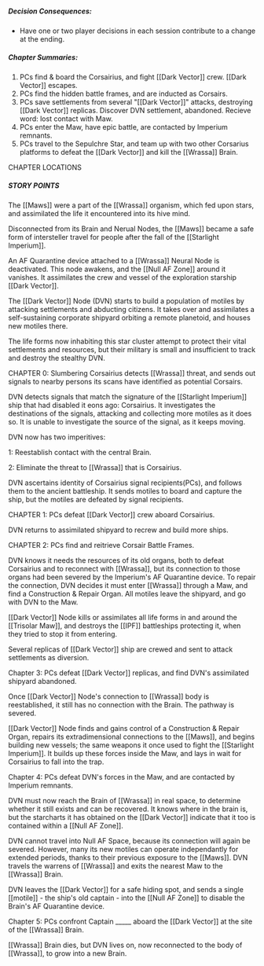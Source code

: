 ##### Decision Consequences:
- Have one or two player decisions in each session contribute to a change at the ending.

##### Chapter Summaries:

1.  PCs find & board the Corsairius, and fight [[Dark Vector]] crew. [[Dark Vector]] escapes.
2.  PCs find the hidden battle frames, and are inducted as Corsairs.
3.  PCs save settlements from several "[[Dark Vector]]" attacks, destroying [[Dark Vector]] replicas. Discover DVN settlement, abandoned. Recieve word: lost contact with Maw.
4.  PCs enter the Maw, have epic battle, are contacted by Imperium remnants.
5.  PCs travel to the Sepulchre Star, and team up with two other Corsarius platforms to defeat the [[Dark Vector]] and kill the [[Wrassa]] Brain.

CHAPTER LOCATIONS

##### STORY POINTS

The [[Maws]] were a part of the [[Wrassa]] organism, which fed upon stars, and assimilated the life it encountered into its hive mind.

Disconnected from its Brain and Nerual Nodes, the [[Maws]] became a safe form of intersteller travel for people after the fall of the [[Starlight Imperium]].

An AF Quarantine device attached to a [[Wrassa]] Neural Node is deactivated. This node awakens, and the [[Null AF Zone]] around it vanishes. It assimilates the crew and vessel of the exploration starship [[Dark Vector]].

The [[Dark Vector]] Node (DVN) starts to build a population of motiles by attacking settlements and abducting citizens. It takes over and assimilates a self-sustaining corporate shipyard orbiting a remote planetoid, and houses new motiles there.

The life forms now inhabiting this star cluster attempt to protect their vital settlements and resources, but their military is small and insufficient to track and destroy the stealthy DVN.

CHAPTER 0: Slumbering Corsairius detects [[Wrassa]] threat, and sends out signals to nearby persons its scans have identified as potential Corsairs.

DVN detects signals that match the signature of the [[Starlight Imperium]] ship that had disabled it eons ago: Corsairius. It investigates the destinations of the signals, attacking and collecting more motiles as it does so. It is unable to investigate the source of the signal, as it keeps moving.

DVN now has two imperitives:

1: Reestablish contact with the central Brain.

2: Eliminate the threat to [[Wrassa]] that is Corsairius.

DVN ascertains identity of Corsairius signal recipients(PCs), and follows them to the ancient battleship. It sends motiles to board and capture the ship, but the motiles are defeated by signal recipients.

CHAPTER 1: PCs defeat [[Dark Vector]] crew aboard Corsairius.

DVN returns to assimilated shipyard to recrew and build more ships.

CHAPTER 2: PCs find and reitrieve Corsair Battle Frames.

DVN knows it needs the resources of its old organs, both to defeat Corsairius and to reconnect with [[Wrassa]], but its connection to those organs had been severed by the Imperium's AF Quarantine device. To repair the connection, DVN decides it must enter [[Wrassa]] through a Maw, and find a Construction & Repair Organ. All motiles leave the shipyard, and go with DVN to the Maw.

[[Dark Vector]] Node kills or assimilates all life forms in and around the [[Trisolar Maw]], and destroys the [[IPF]] battleships protecting it, when they tried to stop it from entering.

Several replicas of [[Dark Vector]] ship are crewed and sent to attack settlements as diversion.

Chapter 3: PCs defeat [[Dark Vector]] replicas, and find DVN's assimilated shipyard abandoned.

Once [[Dark Vector]] Node's connection to [[Wrassa]] body is reestablished, it still has no connection with the Brain. The pathway is severed.

[[Dark Vector]] Node finds and gains control of a Construction & Repair Organ, repairs its extradimensional connections to the [[Maws]], and begins building new vessels; the same weapons it once used to fight the [[Starlight Imperium]]. It builds up these forces inside the Maw, and lays in wait for Corsairius to fall into the trap.

Chapter 4: PCs defeat DVN's forces in the Maw, and are contacted by Imperium remnants.

DVN must now reach the Brain of [[Wrassa]] in real space, to determine whether it still exists and can be recovered. It knows where in the brain is, but the starcharts it has obtained on the [[Dark Vector]] indicate that it too is contained within a [[Null AF Zone]].

DVN cannot travel into Null AF Space, because its connection will again be severed. However, many its new motiles can operate independantly for extended periods, thanks to their previous exposure to the [[Maws]]. DVN travels the warrens of [[Wrassa]] and exits the nearest Maw to the [[Wrassa]] Brain.

DVN leaves the [[Dark Vector]] for a safe hiding spot, and sends a single [[motile]] - the ship's old captain - into the [[Null AF Zone]] to disable the Brain's AF Quarantine device.

Chapter 5: PCs confront Captain _____ aboard the [[Dark Vector]] at the site of the [[Wrassa]] Brain.

[[Wrassa]] Brain dies, but DVN lives on, now reconnected to the body of [[Wrassa]], to grow into a new Brain.